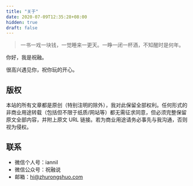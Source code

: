 ```yaml
---
title: "关于"
date: 2020-07-09T12:35:28+08:00
hidden: true
draft: false
---
```


> 一书一戏一块钱，一觉睡来一更天。一睁一闭一杯酒，不知醒时是何年。

你好，我是祝融。

很高兴遇见你，祝你玩的开心。

## 版权

本站的所有文章都是原创（特别注明的除外），我对此保留全部权利。任何形式的非商业用途转载（包括但不限于纸质/网站等）都无需征求同意，但必须完整保留原文全部内容，并附上原文 URL 链接。若为商业用途请务必事先与我沟通，否则视为侵权。

## 联系

- 微信个人号：iannil
- 微信公众号：祝融说
- 邮箱：hi@zhurongshuo.com
<!-- - 比特币：bc1quqyadpd4fmtkwemz90wwcg38fpkekv650w9wpq -->